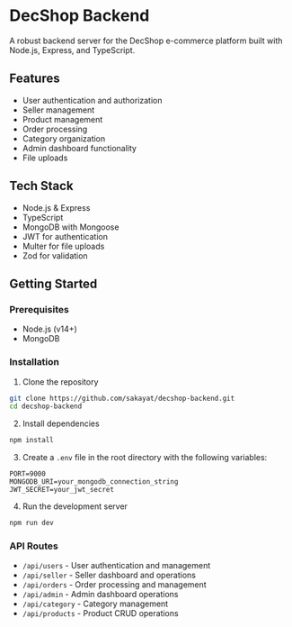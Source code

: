 # DecShop Backend

A robust backend server for the DecShop e-commerce platform built with Node.js, Express, and TypeScript.

## Features

- User authentication and authorization
- Seller management
- Product management
- Order processing
- Category organization
- Admin dashboard functionality
- File uploads

## Tech Stack

- Node.js & Express
- TypeScript
- MongoDB with Mongoose
- JWT for authentication
- Multer for file uploads
- Zod for validation

## Getting Started

### Prerequisites

- Node.js (v14+)
- MongoDB

### Installation

1. Clone the repository
```bash
git clone https://github.com/sakayat/decshop-backend.git
cd decshop-backend
```

2. Install dependencies
```bash
npm install
```

3. Create a `.env` file in the root directory with the following variables:
```
PORT=9000
MONGODB_URI=your_mongodb_connection_string
JWT_SECRET=your_jwt_secret
```

4. Run the development server
```bash
npm run dev
```

### API Routes

- `/api/users` - User authentication and management
- `/api/seller` - Seller dashboard and operations
- `/api/orders` - Order processing and management
- `/api/admin` - Admin dashboard operations
- `/api/category` - Category management
- `/api/products` - Product CRUD operations
